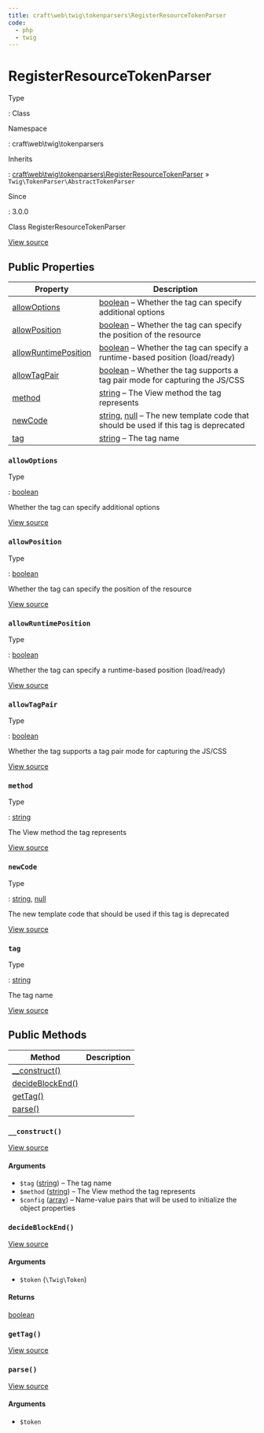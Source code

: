 ```yaml
---
title: craft\web\twig\tokenparsers\RegisterResourceTokenParser
code:
  - php
  - twig
---
```


# RegisterResourceTokenParser

Type

:   Class

Namespace

:   craft\web\twig\tokenparsers

Inherits

:   [craft\web\twig\tokenparsers\RegisterResourceTokenParser](craft-web-twig-tokenparsers-registerresourcetokenparser.md) &raquo;
`Twig\TokenParser\AbstractTokenParser`

Since

:   3.0.0



Class RegisterResourceTokenParser





[View source](https://github.com/craftcms/cms/blob/master/src/web/twig/tokenparsers/RegisterResourceTokenParser.php)


## Public Properties

| Property                                                                                                | Description
| ------------------------------------------------------------------------------------------------------- | ----------------------------------------------------------------------------------------------------------------------------------------------------------------
| [allowOptions](craft-web-twig-tokenparsers-registerresourcetokenparser.md#allowoptions)                 | [boolean](http://php.net/language.types.boolean) – Whether the tag can specify additional options
| [allowPosition](craft-web-twig-tokenparsers-registerresourcetokenparser.md#allowposition)               | [boolean](http://php.net/language.types.boolean) – Whether the tag can specify the position of the resource
| [allowRuntimePosition](craft-web-twig-tokenparsers-registerresourcetokenparser.md#allowruntimeposition) | [boolean](http://php.net/language.types.boolean) – Whether the tag can specify a runtime-based position (load/ready)
| [allowTagPair](craft-web-twig-tokenparsers-registerresourcetokenparser.md#allowtagpair)                 | [boolean](http://php.net/language.types.boolean) – Whether the tag supports a tag pair mode for capturing the JS/CSS
| [method](craft-web-twig-tokenparsers-registerresourcetokenparser.md#method)                             | [string](http://php.net/language.types.string) – The View method the tag represents
| [newCode](craft-web-twig-tokenparsers-registerresourcetokenparser.md#newcode)                           | [string](http://php.net/language.types.string), [null](http://php.net/language.types.null) – The new template code that should be used if this tag is deprecated
| [tag](craft-web-twig-tokenparsers-registerresourcetokenparser.md#tag)                                   | [string](http://php.net/language.types.string) – The tag name

### `allowOptions`



Type

:   [boolean](http://php.net/language.types.boolean)



Whether the tag can specify additional options



[View source](https://github.com/craftcms/cms/blob/master/src/web/twig/tokenparsers/RegisterResourceTokenParser.php#L53)



### `allowPosition`



Type

:   [boolean](http://php.net/language.types.boolean)



Whether the tag can specify the position of the resource



[View source](https://github.com/craftcms/cms/blob/master/src/web/twig/tokenparsers/RegisterResourceTokenParser.php#L43)



### `allowRuntimePosition`



Type

:   [boolean](http://php.net/language.types.boolean)



Whether the tag can specify a runtime-based position (load/ready)



[View source](https://github.com/craftcms/cms/blob/master/src/web/twig/tokenparsers/RegisterResourceTokenParser.php#L48)



### `allowTagPair`



Type

:   [boolean](http://php.net/language.types.boolean)



Whether the tag supports a tag pair mode for capturing the JS/CSS



[View source](https://github.com/craftcms/cms/blob/master/src/web/twig/tokenparsers/RegisterResourceTokenParser.php#L38)



### `method`



Type

:   [string](http://php.net/language.types.string)



The View method the tag represents



[View source](https://github.com/craftcms/cms/blob/master/src/web/twig/tokenparsers/RegisterResourceTokenParser.php#L33)



### `newCode`



Type

:   [string](http://php.net/language.types.string), [null](http://php.net/language.types.null)



The new template code that should be used if this tag is deprecated



[View source](https://github.com/craftcms/cms/blob/master/src/web/twig/tokenparsers/RegisterResourceTokenParser.php#L59)



### `tag`



Type

:   [string](http://php.net/language.types.string)



The tag name



[View source](https://github.com/craftcms/cms/blob/master/src/web/twig/tokenparsers/RegisterResourceTokenParser.php#L28)







## Public Methods

| Method                                                                                               | Description
| ---------------------------------------------------------------------------------------------------- | -----------
| [__construct()](craft-web-twig-tokenparsers-registerresourcetokenparser.md#method-construct)         |
| [decideBlockEnd()](craft-web-twig-tokenparsers-registerresourcetokenparser.md#method-decideblockend) |
| [getTag()](craft-web-twig-tokenparsers-registerresourcetokenparser.md#method-gettag)                 |
| [parse()](craft-web-twig-tokenparsers-registerresourcetokenparser.md#method-parse)                   |

### `__construct()`










[View source](https://github.com/craftcms/cms/blob/master/src/web/twig/tokenparsers/RegisterResourceTokenParser.php#L66-L74)


#### Arguments

- `$tag` ([string](http://php.net/language.types.string)) – The tag name
- `$method` ([string](http://php.net/language.types.string)) – The View method the tag represents
- `$config` ([array](http://php.net/language.types.array)) – Name-value pairs that will be used to initialize the object properties




### `decideBlockEnd()`










[View source](https://github.com/craftcms/cms/blob/master/src/web/twig/tokenparsers/RegisterResourceTokenParser.php#L177-L180)


#### Arguments

- `$token` (`\Twig\Token`)

#### Returns

[boolean](http://php.net/language.types.boolean)



### `getTag()`










[View source](https://github.com/craftcms/cms/blob/master/src/web/twig/tokenparsers/RegisterResourceTokenParser.php#L168-L171)






### `parse()`










[View source](https://github.com/craftcms/cms/blob/master/src/web/twig/tokenparsers/RegisterResourceTokenParser.php#L79-L163)


#### Arguments

- `$token`











